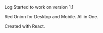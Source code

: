 Log
Started to work on version 1.1

Red Onion for Desktop and Mobile. All in One.

Created with React.

